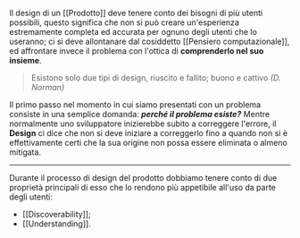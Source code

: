 Il design di un [[Prodotto]] deve tenere conto dei bisogni di più utenti possibili, questo significa che non si può creare un'esperienza estremamente completa ed accurata per ognuno degli utenti che lo useranno; ci si deve allontanare dal cosiddetto [[Pensiero computazionale]], ed affrontare invece il problema con l'ottica di **comprenderlo nel suo insieme**.

> Esistono solo due tipi di design, riuscito e fallito; buono e cattivo
> *(D. Norman)*

Il primo passo nel momento in cui siamo presentati con un problema consiste in una semplice domanda: ***perché il problema esiste?***
Mentre normalmente uno sviluppatore inizierebbe subito a correggere l'errore, il **Design** ci dice che non si deve iniziare a correggerlo fino a quando non si è effettivamente certi che la sua origine non possa essere eliminata o almeno mitigata.
***
Durante il processo di design del prodotto dobbiamo tenere conto di due proprietà principali di esso che lo rendono più appetibile all'uso da parte degli utenti:
- [[Discoverability]];
- [[Understanding]].